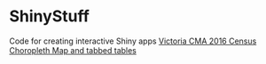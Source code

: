 # ShinyStuff
Code for creating interactive Shiny apps
[Victoria CMA 2016 Census Choropleth Map and tabbed tables](https://wendyanthony.shinyapps.io/VicCensusApp/)

